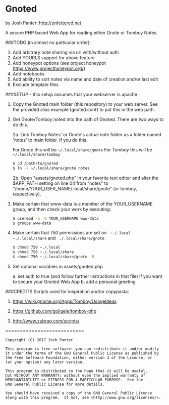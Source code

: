 Gnoted
======
by Josh Panter: http://unfettered.net

A secure PHP based Web App for reading either Gnote or Tomboy Notes.

###TODO (in almost no particular order): 

1. Add arbitrary note sharing via url with/without auth
2. Add YOURLS support for above feature
3. Add honeypot options (see project honeypot https://www.projecthoneypot.org/)
4. Add notebooks
5. Add ability to sort notes via name and date of creation and/or last edit
6. Exclude template files

###SETUP - this setup assumes that your webserver is apache

1. Copy the Gnoted main folder (this repository) to your web server. See the provided alias example (gnoted.conf) to put this in the web path.

2. Get Gnote/Tomboy noted into the path of Gnoted. There are two ways to do this.

	2a. Link Tomboy Notes' or Gnote's actual note folder as a folder named 'notes' to main folder. If you do this.

	For Gnote this will be ` ~/.local/share/gnote `
	For Tomboy this will be ` ~/.local/share/tomboy `

	```bash
	$ cd /path/to/gnoted
	$ ln -s ~/.local/share/gnote notes
	```

	2b. Open "assets/gnoted.php" in your favorite text editor and alter the $APP_PATH setting on line 04 from "notes" to "/home/YOUR_USER_NAME/.local/share/gnote" (or tomboy, respectively).

3. Make certain that www-data is a member of the YOUR_USERNAME group, and then check your work by executing:
	
	```bash
	$ usermod -a -G YOUR_USERNAME www-data
	$ groups www-data
	```

4. Make certain that 750 permissions are set on  ` ~./.local`  ` ~./.local/share` and ` ./.local/share/gnote`
 
	```bash
	$ chmod 750 ~./.local
	$ chmod 750 ~./.local/share
	$ chmod 750 ~./.local/share/gnote -R
	```
5. Set optional variables in assets/gnoted.php

	a. set auth to true (and follow further instructions in that file) if you want to secure your Gnoted Web App
	b. add a personal greeting

###CREDITS
Scripts used for inspiration and/or copypasta:

1. https://wiki.gnome.org/Apps/Tomboy/UsageIdeas

2. https://github.com/gojigeje/tomboy-php

3. http://www.zubrag.com/scripts/

===========================

    Copyright (C) 2017 Josh Panter

    This program is free software: you can redistribute it and/or modify
    it under the terms of the GNU General Public License as published by
    the Free Software Foundation, either version 3 of the License, or
    (at your option) any later version.

    This program is distributed in the hope that it will be useful,
    but WITHOUT ANY WARRANTY; without even the implied warranty of
    MERCHANTABILITY or FITNESS FOR A PARTICULAR PURPOSE.  See the
    GNU General Public License for more details.

    You should have received a copy of the GNU General Public License
    along with this program.  If not, see <http://www.gnu.org/licenses/>.
